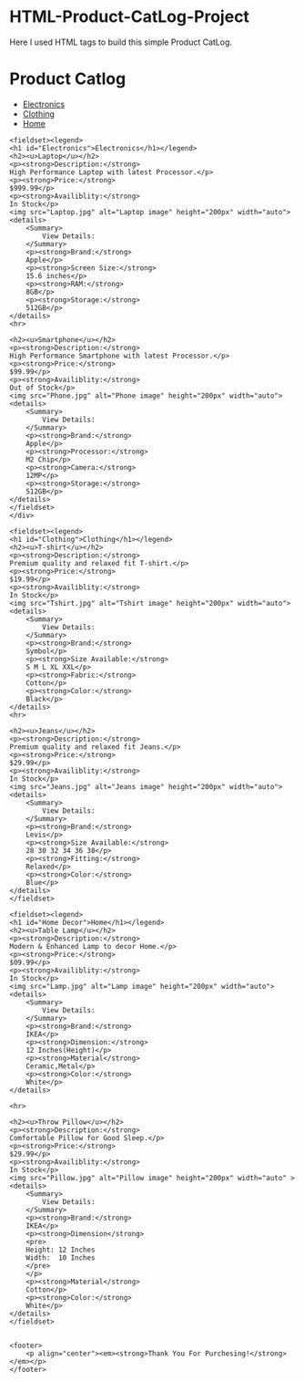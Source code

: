 # HTML-Product-CatLog-Project
Here I used HTML tags to build this simple Product CatLog.
<!DOCTYPE html>
<html lang="en">
<head>
    <meta charset="UTF-8">
    <meta name="viewport" content="width=device-width, initial-scale=1.0">
    <title>Product Catlog</title>
</head>
<body>
<h1>Product Catlog</h1>
    <ul>
        <li><a href="#Electronics"  id="">Electronics</a></li>
        <li><a href="#Clothing">Clothing</a></li>
        <li><a href="#Home Decor">Home</a></li>
    </ul>

    <fieldset><legend>
    <h1 id="Electronics">Electronics</h1></legend>   
    <h2><u>Laptop</u></h2>
    <p><strong>Description:</strong>
    High Performance Laptop with latest Processor.</p>
    <p><strong>Price:</strong>
    $999.99</p>
    <p><strong>Availiblity:</strong>
    In Stock</p>
    <img src="Laptop.jpg" alt="Laptop image" height="200px" width="auto">
    <details>
        <Summary>
            View Details:
        </Summary>
        <p><strong>Brand:</strong>
        Apple</p>
        <p><strong>Screen Size:</strong>
        15.6 inches</p>
        <p><strong>RAM:</strong>
        8GB</p>
        <p><strong>Storage:</strong>
        512GB</p>
    </details>
    <hr>

    <h2><u>Smartphone</u></h2>
    <p><strong>Description:</strong>
    High Performance Smartphone with latest Processor.</p>
    <p><strong>Price:</strong>
    $99.99</p>
    <p><strong>Availiblity:</strong>
    Out of Stock</p>
    <img src="Phone.jpg" alt="Phone image" height="200px" width="auto">
    <details>
        <Summary>
            View Details:
        </Summary>
        <p><strong>Brand:</strong>
        Apple</p>
        <p><strong>Processor:</strong>
        M2 Chip</p>
        <p><strong>Camera:</strong>
        12MP</p>
        <p><strong>Storage:</strong>
        512GB</p>
    </details>
    </fieldset>
    </div>

    <fieldset><legend>
    <h1 id="Clothing">Clothing</h1></legend>
    <h2><u>T-shirt</u></h2>
    <p><strong>Description:</strong>
    Premium quality and relaxed fit T-shirt.</p>
    <p><strong>Price:</strong>
    $19.99</p>
    <p><strong>Availiblity:</strong>
    In Stock</p>
    <img src="Tshirt.jpg" alt="Tshirt image" height="200px" width="auto">
    <details>
        <Summary>
            View Details:
        </Summary>
        <p><strong>Brand:</strong>
        Symbol</p>
        <p><strong>Size Available:</strong>
        S M L XL XXL</p>
        <p><strong>Fabric:</strong>
        Cotton</p>
        <p><strong>Color:</strong>
        Black</p>
    </details>
    <hr>    

    <h2><u>Jeans</u></h2>
    <p><strong>Description:</strong>
    Premium quality and relaxed fit Jeans.</p>
    <p><strong>Price:</strong>
    $29.99</p>
    <p><strong>Availiblity:</strong>
    In Stock</p>
    <img src="Jeans.jpg" alt="Jeans image" height="200px" width="auto">
    <details>
        <Summary>
            View Details:
        </Summary>
        <p><strong>Brand:</strong>
        Levis</p>
        <p><strong>Size Available:</strong>
        28 30 32 34 36 38</p>
        <p><strong>Fitting:</strong>
        Relaxed</p>
        <p><strong>Color:</strong>
        Blue</p>
    </details>
    </fieldset>

    <fieldset><legend>
    <h1 id="Home Decor">Home</h1></legend>
    <h2><u>Table Lamp</u></h2>
    <p><strong>Description:</strong>
    Modern & Enhanced Lamp to decor Home.</p>
    <p><strong>Price:</strong>
    $09.99</p>
    <p><strong>Availiblity:</strong>
    In Stock</p>
    <img src="Lamp.jpg" alt="Lamp image" height="200px" width="auto">
    <details>
        <Summary>
            View Details:
        </Summary>
        <p><strong>Brand:</strong>
        IKEA</p>
        <p><strong>Dimension:</strong>
        12 Inches(Height)</p>
        <p><strong>Material</strong>
        Ceramic,Metal</p>
        <p><strong>Color:</strong>
        White</p>
    </details>

    <hr> 

    <h2><u>Throw Pillow</u></h2>
    <p><strong>Description:</strong>
    Comfortable Pillow for Good Sleep.</p>
    <p><strong>Price:</strong>
    $29.99</p>
    <p><strong>Availiblity:</strong>
    In Stock</p>
    <img src="Pillow.jpg" alt="Pillow image" height="200px" width="auto" >
    <details>
        <Summary>
            View Details:
        </Summary>
        <p><strong>Brand:</strong>
        IKEA</p>
        <p><strong>Dimension</strong>
        <pre>
        Height: 12 Inches
        Width:  10 Inches
        </pre>
        </p>
        <p><strong>Material</strong>
        Cotton</p>
        <p><strong>Color:</strong>
        White</p>
    </details>
    </fieldset>


    <footer>
        <p align="center"><em><strong>Thank You For Purchesing!</strong></em></p>
    </footer>
</body>
</html>
